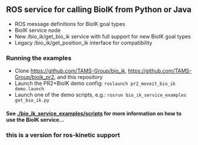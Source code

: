 ## ROS service for calling BioIK from Python or Java
- ROS message definitions for BioIK goal types
- BioIK service node
- New /bio_ik/get_bio_ik service with full support for new BioIK goal types
- Legacy /bio_ik/get_position_ik interface for compatibility

### Running the examples
- Clone https://github.com/TAMS-Group/bio_ik, https://github.com/TAMS-Group/bioik_pr2, and this repository
- Launch the PR2+BioIK demo config: `roslaunch pr2_moveit_bio_ik demo.launch`
- Launch one of the demo scripts, e.g.: `rosrun bio_ik_service_examples get_bio_ik.py`

#### See [./bio_ik_service_examples/scripts](./bio_ik_service_examples/scripts) for more information on how to use the BioIK service...



### this is a version for ros-kinetic support